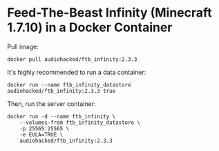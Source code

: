 # Feed-The-Beast Infinity (Minecraft 1.7.10) in a Docker Container
Pull image:
```
docker pull audiohacked/ftb_infinity:2.3.3
```

It's highly recommended to run a data container:
```
docker run --name ftb_infinity_datastore audiohacked/ftb_infinity:2.3.3 true
```

Then, run the server container:
```
docker run -d --name ftb_infinity \
    --volumes-from ftb_infinity_datastore \
    -p 25565:25565 \
    -e EULA=TRUE \
    audiohacked/ftb_infinity:2.3.3
```
